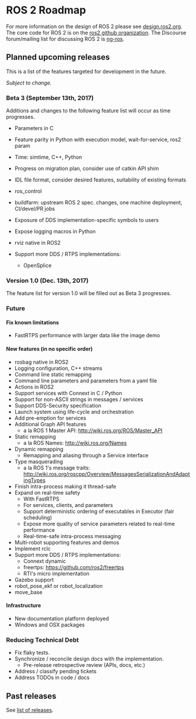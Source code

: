 # ROS 2 Roadmap

For more information on the design of ROS 2 please see [design.ros2.org](http://design.ros2.org).
The core code for ROS 2 is on the [ros2 github organization](https://github.com/ros2).
The Discourse forum/mailing list for discussing ROS 2 is [ng-ros](https://discourse.ros.org/c/ng-ros).

## Planned upcoming releases

This is a list of the features targeted for development in the future.

*Subject to change.*

### Beta 3 (September 13th, 2017)
Additions and changes to the following feature list will occur as time progresses.

- Parameters in C
- Feature parity in Python with execution model, wait-for-service, ros2 param
- Time: simtime, C++, Python
- Progress on migration plan, consider use of catkin API shim
- IDL file format, consider desired features, suitability of existing formats
- ros_control
- buildfarm: upstream ROS 2 spec. changes, one machine deployment, CI/devel/PR jobs

- Exposure of DDS implementation-specific symbols to users
- Expose logging macros in Python
- rviz native in ROS2
- Support more DDS / RTPS implementations:
  - OpenSplice

### Version 1.0 (Dec. 13th, 2017)

The feature list for version 1.0 will be filled out as Beta 3 progresses.

### Future

#### Fix known limitations

- FastRTPS performance with larger data like the image demo

#### New features (in no specific order)
- rosbag native in ROS2
- Logging configuration, C++ streams
- Command line static remapping
- Command line parameters and parameters from a yaml file
- Actions in ROS2
- Support services with Connext in C / Python
- Support for non-ASCII strings in messages / services
- Support DDS-Security specification
- Launch system using life-cycle and orchestration
- Add pre-emption for services
- Additional Graph API features
  - a la ROS 1 Master API: http://wiki.ros.org/ROS/Master_API
- Static remapping
  - a la ROS Names: http://wiki.ros.org/Names
- Dynamic remapping
  - Remapping and aliasing through a Service interface
- Type masquerading
  - a la ROS 1's message traits: http://wiki.ros.org/roscpp/Overview/MessagesSerializationAndAdaptingTypes
- Finish intra-process making it thread-safe
- Expand on real-time safety
  - With FastRTPS
  - For services, clients, and parameters
  - Support deterministic ordering of executables in Executor (fair scheduling)
  - Expose more quality of service parameters related to real-time performance
  - Real-time-safe intra-process messaging
- Multi-robot supporting features and demos
- Implement rclc
- Support more DDS / RTPS implementations:
  - Connext dynamic
  - freertps: https://github.com/ros2/freertps
  - RTI's micro implementation
- Gazebo support
- robot_pose_ekf or robot_localization
- move_base

#### Infrastructure

- New documentation platform deployed
- Windows and OSX packages

### Reducing Technical Debt

- Fix flaky tests.
- Synchronize / reconcile design docs with the implementation.
  - Pre-release retrospective review (APIs, docs, etc.)
- Address / classify pending tickets
- Address TODOs in code / docs

## Past releases

See [list of releases](Releases).